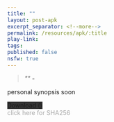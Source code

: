 ```yaml
---
title: ""
layout: post-apk
excerpt_separator: <!--more-->
permalink: /resources/apk/:title
play-link: 
tags:
published: false
nsfw: true
---
```


> _"" - <a href="" target="_blank"></a>_

personal synopsis soon <!--more-->

<div class="text-center">
    <a class="btn btn-dark btn-block w-100" onclick='apk("")' target="_blank" style="text-decoration: none; background-color: #333;"> Download <b></b> ()</a>
</div>
<span onclick="javascript:this.innerHTML = '';" style="color:#0005;" class="text-center">click here for SHA256</span>
